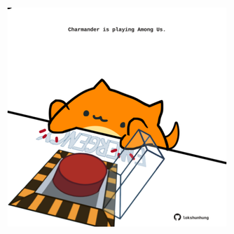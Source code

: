 <!-- built at 10/11/2021, 15:01:59 UTC -->
<p align="center">
  <img width="500" height="500" src="./ReadmeImage.svg">
</p>
